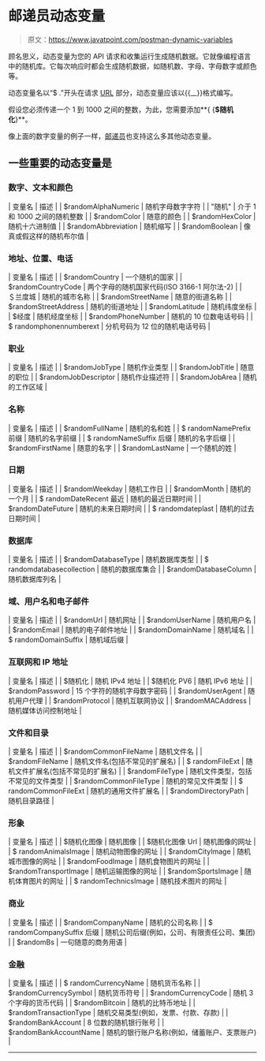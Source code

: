# 邮递员动态变量

> 原文：<https://www.javatpoint.com/postman-dynamic-variables>

顾名思义，动态变量为您的 API 请求和收集运行生成随机数据。它就像编程语言中的随机库。它每次响应时都会生成随机数据，如随机数、字母、字母数字或颜色等。

动态变量名以“$ .”开头在请求 [URL](https://www.javatpoint.com/url-full-form) 部分，动态变量应该以{{__}}格式编写。

假设您必须传递一个 1 到 1000 之间的整数，为此，您需要添加**{ {**$随机化**}**。

像上面的数字变量的例子一样，[邮递员](https://www.javatpoint.com/postman)也支持这么多其他动态变量。

## 一些重要的动态变量是

### 数字、文本和颜色

| 变量名 | 描述 |
| $randomAlphaNumeric | 随机字母数字字符 |
| "随机" | 介于 1 和 1000 之间的随机整数 |
| $randomColor | 随意的颜色 |
| $randomHexColor | 随机十六进制值 |
| $randomAbbreviation | 随机缩写 |
| $randomBoolean | 像真或假这样的随机布尔值 |

### 地址、位置、电话

| 变量名 | 描述 |
| $randomCountry | 一个随机的国家 |
| $randomCountryCode | 两个字母的随机国家代码(ISO 3166-1 阿尔法-2) |
| ＄兰度城 | 随机的城市名称 |
| $randomStreetName | 随意的街道名称 |
| $randomStreetAddress | 随机的街道地址 |
| $randomLatitude | 随机纬度坐标 |
| $经度 | 随机经度坐标 |
| $randomPhoneNumber | 随机的 10 位数电话号码 |
| $ randomphonennumberext | 分机号码为 12 位的随机电话号码 |

### 职业

| 变量名 | 描述 |
| $randomJobType | 随机作业类型 |
| $randomJobTitle | 随意的职位 |
| $randomJobDescriptor | 随机作业描述符 |
| $randomJobArea | 随机的工作区域 |

### 名称

| 变量名 | 描述 |
| $randomFullName | 随机的名和姓 |
| $ randomNamePrefix 前缀 | 随机的名字前缀 |
| $ randomNameSuffix 后缀 | 随机的名字后缀 |
| $randomFirstName | 随意的名字 |
| $randomLastName | 一个随机的姓 |

### 日期

| 变量名 | 描述 |
| $randomWeekday | 随机工作日 |
| $randomMonth | 随机的一个月 |
| $ randomDateRecent 最近 | 随机的最近日期时间 |
| $randomDateFuture | 随机的未来日期时间 |
| $ randomdateplast | 随机的过去日期时间 |

### 数据库

| 变量名 | 描述 |
| $randomDatabaseType | 随机数据库类型 |
| $ randomdatabasecollection | 随机的数据库集合 |
| $randomDatabaseColumn | 随机数据库列名 |

### 域、用户名和电子邮件

| 变量名 | 描述 |
| $randomUrl | 随机网址 |
| $randomUserName | 随机用户名 |
| $randomEmail | 随机的电子邮件地址 |
| $randomDomainName | 随机域名 |
| $ randomDomainSuffix | 随机域后缀 |

### 互联网和 IP 地址

| 变量名 | 描述 |
| $随机化 | 随机 IPv4 地址 |
| $随机化 PV6 | 随机 IPv6 地址 |
| $randomPassword | 15 个字符的随机字母数字密码 |
| $randomUserAgent | 随机用户代理 |
| $randomProtocol | 随机互联网协议 |
| $randomMACAddress | 随机媒体访问控制地址 |

### 文件和目录

| 变量名 | 描述 |
| $randomCommonFileName | 随机文件名 |
| $randomFileName | 随机文件名(包括不常见的扩展名) |
| $ randomFileExt | 随机文件扩展名(包括不常见的扩展名) |
| $randomFileType | 随机文件类型，包括不常见的文件类型 |
| $randomCommonFileType | 随机的常见文件类型 |
| $ randomCommonFileExt | 随机的通用文件扩展名 |
| $randomDirectoryPath | 随机目录路径 |

### 形象

| 变量名 | 描述 |
| $随机化图像 | 随机图像 |
| $随机化图像 Url | 随机图像的网址 |
| $ randomAnimalsImage | 随机动物图像的网址 |
| $randomCityImage | 随机城市图像的网址 |
| $randomFoodImage | 随机食物图片的网址 |
| $randomTransportImage | 随机运输图像的网址 |
| $randomSportsImage | 随机体育图片的网址 |
| $ randomTechnicsImage | 随机技术图片的网址 |

### 商业

| 变量名 | 描述 |
| $randomCompanyName | 随机的公司名称 |
| $ randomCompanySuffix 后缀 | 随机公司后缀(例如，公司、有限责任公司、集团) |
| $randomBs | 一句随意的商务用语 |

### 金融

| 变量名 | 描述 |
| $ randomCurrencyName | 随机货币名称 |
| $randomCurrencySymbol | 随机货币符号 |
| $randomCurrencyCode | 随机 3 个字母的货币代码 |
| $randomBitcoin | 随机的比特币地址 |
| $randomTransactionType | 随机交易类型(例如，发票、付款、存款) |
| $randomBankAccount | 8 位数的随机银行账号 |
| $randomBankAccountName | 随机的银行账户名称(例如，储蓄账户、支票账户) |

* * *